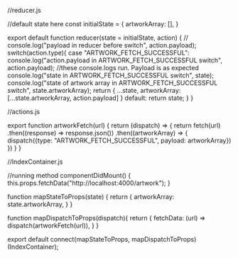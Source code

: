//reducer.js

//default state here
const initialState = {
  artworkArray: [],
}

export default function reducer(state = initialState, action) {
  // console.log("payload in reducer before switch", action.payload);
  switch(action.type){
    case "ARTWORK_FETCH_SUCCESSFUL":
      console.log("action.payload in ARTWORK_FETCH_SUCCESSFUL switch", action.payload); //these console.logs run. Payload is as expected
      console.log("state in ARTWORK_FETCH_SUCCESSFUL switch", state);
      console.log("state of artwork array in ARTWORK_FETCH_SUCCESSFUL switch", state.artworkArray);
      return { ...state, artworkArray: [...state.artworkArray, action.payload] }
    default:
      return state;
  }
}


//actions.js

export function artworkFetch(url) {
    return (dispatch) => {
      return fetch(url)
            .then((response) => response.json())
            .then((artworkArray) => {
              dispatch({type: "ARTWORK_FETCH_SUCCESSFUL", payload: artworkArray})
            })
    }
}


//IndexContainer.js

//running method
componentDidMount() {
  this.props.fetchData("http://localhost:4000/artwork");
}

function mapStateToProps(state) {
  return {
    artworkArray: state.artworkArray,
  }
}

function mapDispatchToProps(dispatch){
  return {
    fetchData: (url) => dispatch(artworkFetch(url)),
  }
}

export default connect(mapStateToProps, mapDispatchToProps)(IndexContainer);
